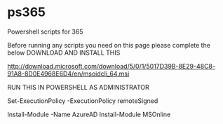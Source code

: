 # ps365
Powershell scripts for 365

Before running any scripts you need on this page please complete the below
DOWNLOAD AND INSTALL THIS

http://download.microsoft.com/download/5/0/1/5017D39B-8E29-48C8-91A8-8D0E4968E6D4/en/msoidcli_64.msi

RUN THIS IN POWERSHELL AS ADMINISTRATOR

Set-ExecutionPolicy -ExecutionPolicy remoteSigned

Install-Module -Name AzureAD
Install-Module MSOnline
